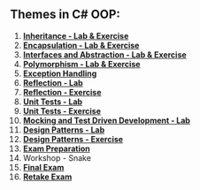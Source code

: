 ## Themes in C# OOP:

1. [**Inheritance - Lab & Exercise**](https://github.com/polinadrumeva/SoftUni-CSharp-Developer-All-courses/tree/main/C%23%20Advanced/C%23%20OOP/Inheritance%20-%20Lab%20%26%20Exercise)
2. [**Encapsulation - Lab & Exercise**](https://github.com/polinadrumeva/SoftUni-CSharp-Developer-All-courses/tree/main/C%23%20Advanced/C%23%20OOP/Encapsulation%20-%20Lab%20%26%20Exercise)
3. [**Interfaces and Abstraction - Lab & Exercise**](https://github.com/polinadrumeva/SoftUni-CSharp-Developer-All-courses/tree/main/C%23%20Advanced/C%23%20OOP/Interfaces%20and%20Abstraction%20-%20Lab%20%26%20Exercise)
4. [**Polymorphism - Lab & Exercise**](https://github.com/polinadrumeva/SoftUni-CSharp-Developer-All-courses/tree/main/C%23%20Advanced/C%23%20OOP/Polymorphism%20-%20Lab%20%26%20Exercise)
5. [**Exception Handling**](https://github.com/polinadrumeva/SoftUni-CSharp-Developer-All-courses/tree/main/C%23%20Advanced/C%23%20OOP/Exception%20Handling%20-%20Exercise)
6. [**Reflection - Lab**](https://github.com/polinadrumeva/SoftUni-CSharp-Developer-All-courses/tree/main/C%23%20Advanced/C%23%20OOP/Reflection%20and%20Attributes%20-%20Lab)
7. [**Reflection - Exercise**](https://github.com/polinadrumeva/SoftUni-CSharp-Developer-All-courses/tree/main/C%23%20Advanced/C%23%20OOP/Reflection%20And%20Attributes%20-%20Exercise)
8. [**Unit Tests - Lab**](https://github.com/polinadrumeva/SoftUni-CSharp-Developer-All-courses/tree/main/C%23%20Advanced/C%23%20OOP/Reflection%20And%20Attributes%20-%20Exercise](https://github.com/polinadrumeva/SoftUni-CSharp-Developer-All-courses/tree/main/C%23%20Advanced/C%23%20OOP/Unit%20Testing%20-%20Lab))
9. [**Unit Tests - Exercise**](https://github.com/polinadrumeva/SoftUni-CSharp-Developer-All-courses/tree/main/C%23%20Advanced/C%23%20OOP/Unit%20Testing%20-%20Exersice)
10. [**Mocking and Test Driven Development - Lab**](https://github.com/polinadrumeva/SoftUni-CSharp-Developer-All-courses/tree/main/C%23%20Advanced/C%23%20OOP/Mocking%20and%20Test%20Driven%20Development%20-%20Lab/FakeAxeAndDummy1)
11. [**Design Patterns - Lab**](https://github.com/polinadrumeva/SoftUni-CSharp-Developer-All-courses/tree/main/C%23%20Advanced/C%23%20OOP/Design%20Patterns%20-%20Lab)
12. [**Design Patterns - Exercise**](https://github.com/polinadrumeva/SoftUni-CSharp-Developer-All-courses/tree/main/C%23%20Advanced/C%23%20OOP/Design%20Pattern%20-%20Exercise)
13. [**Exam Preparation**](https://github.com/polinadrumeva/SoftUni-CSharp-Developer-All-courses/tree/main/C%23%20Advanced/C%23%20OOP/Exam%20Preparation)
14. Workshop - Snake
15. [**Final Exam**](https://github.com/polinadrumeva/SoftUni-CSharp-Developer-All-courses/tree/main/C%23%20Advanced/C%23%20OOP/FINAL%20EXAM)
16. [**Retake Exam**](https://github.com/polinadrumeva/SoftUni-CSharp-Developer-All-courses/tree/main/C%23%20Advanced/C%23%20OOP/RETAKE)
